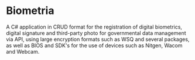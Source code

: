 # Biometria

A C# application in CRUD format for the registration of digital biometrics, digital signature and third-party photo for governmental data management via API, using large encryption formats such as WSQ and several packages, as well as BIOS and SDK's for the use of devices such as Nitgen, Wacom and Webcam.
